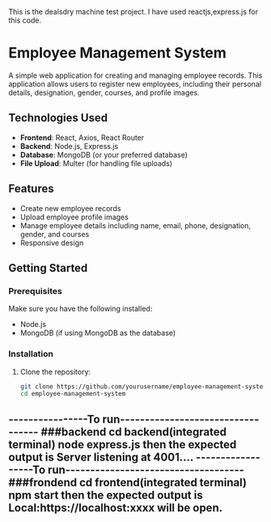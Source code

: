 This is the dealsdry machine test project.
I have used reactjs,express.js for this code.

# Employee Management System

A simple web application for creating and managing employee records. This application allows users to register new employees, including their personal details, designation, gender, courses, and profile images.

## Technologies Used

- **Frontend**: React, Axios, React Router
- **Backend**: Node.js, Express.js
- **Database**: MongoDB (or your preferred database)
- **File Upload**: Multer (for handling file uploads)

## Features

- Create new employee records
- Upload employee profile images
- Manage employee details including name, email, phone, designation, gender, and courses
- Responsive design

## Getting Started

### Prerequisites

Make sure you have the following installed:

- Node.js
- MongoDB (if using MongoDB as the database)

### Installation

1. Clone the repository:

   ```bash
   git clone https://github.com/yourusername/employee-management-system.git
   cd employee-management-system


----------------To run----------------------------------
###backend cd backend(integrated terminal)
        node express.js
        then the expected output is Server listening at 4001....
------------------To run------------------------------------
###frondend cd frontend(integrated terminal)
npm start 
then the expected output is Local:https://localhost:xxxx will be open.
---------------------------------------------------------------------

        
